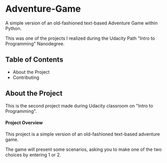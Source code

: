 # Adventure-Game
A simple version of an old-fashioned text-based Adventure Game within Python.

This was one of the projects I realized during the Udacity Path "Intro to Programming" Nanodegree.

## Table of Contents
- About the Project
- Contributing

## About the Project
This is the second project made during Udacity classroom on "Intro to Programming".

#### Project Overview
This project is a simple version of an old-fashioned text-based adventure game.

The game will present some scenarios, asking you to make one of the two choices by entering 1 or 2.
